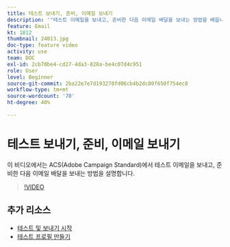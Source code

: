 ```yaml
---
title: 테스트 보내기, 준비, 이메일 보내기
description: '"테스트 이메일을 보내고, 준비한 다음 이메일 배달을 보내는 방법을 배웁니다. "'
feature: Email
kt: 1812
thumbnail: 24013.jpg
doc-type: feature video
activity: use
team: DOC
exl-id: 2cb70be4-cd27-4da3-828a-be4c07d4c951
role: User
level: Beginner
source-git-commit: 2ba22e7e7d193278fd06cb4b2dc80f650f754ec8
workflow-type: tm+mt
source-wordcount: '70'
ht-degree: 40%

---
```


# 테스트 보내기, 준비, 이메일 보내기

이 비디오에서는 ACS(Adobe Campaign Standard)에서 테스트 이메일을 보내고, 준비한 다음 이메일 배달을 보내는 방법을 설명합니다.

>[!VIDEO](https://video.tv.adobe.com/v/24013/)

## 추가 리소스

* [테스트 및 보내기 시작](https://experienceleague.adobe.com/docs/campaign-standard/using/testing-and-sending/get-started-sending-messages.html)
* [테스트 프로필 만들기](/help/profiles-and-audiences/creating-a-profile.md)
